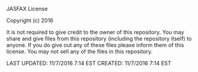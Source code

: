 JASFAX License

Copyright (c) 2016 

It is not required to give credit to the owner of this repository.
You may share and give files from this repository (including the repository itself) to anyone.
If you do give out any of these files please inform them of this license.
You may not sell any of the files in this repository.

LAST UPDATED: 11/7/2016 7:14 EST
CREATED: 11/7/2016 7:14 EST
